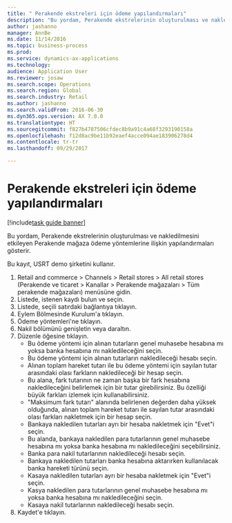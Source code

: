 ```yaml
--- 
title: " Perakende ekstreleri için ödeme yapılandırmaları"
description: "Bu yordam, Perakende ekstrelerinin oluşturulması ve nakledilmesini etkileyen Perakende mağaza ödeme yöntemlerine ilişkin yapılandırmaları gösterir."
author: jashanno
manager: AnnBe
ms.date: 11/14/2016
ms.topic: business-process
ms.prod: 
ms.service: dynamics-ax-applications
ms.technology: 
audience: Application User
ms.reviewer: josaw
ms.search.scope: Operations
ms.search.region: Global
ms.search.industry: Retail
ms.author: jashanno
ms.search.validFrom: 2016-06-30
ms.dyn365.ops.version: AX 7.0.0
ms.translationtype: HT
ms.sourcegitcommit: f827b4787506cfdec8b9a91c4a68f3293190158a
ms.openlocfilehash: f12d8ac9be11b92eaef4acce094ae183906278d4
ms.contentlocale: tr-tr
ms.lasthandoff: 09/29/2017

---
```

# <a name="payment-configurations-for-retail-statements"></a> Perakende ekstreleri için ödeme yapılandırmaları

[!include[task guide banner](../includes/task-guide-banner.md)]

Bu yordam, Perakende ekstrelerinin oluşturulması ve nakledilmesini etkileyen Perakende mağaza ödeme yöntemlerine ilişkin yapılandırmaları gösterir.

Bu kayıt, USRT demo şirketini kullanır.

1. Retail and commerce > Channels > Retail stores > All retail stores (Perakende ve ticaret > Kanallar > Perakende mağazaları > Tüm perakende mağazaları) menüsüne gidin.
2. Listede, istenen kaydı bulun ve seçin.
3. Listede, seçili satırdaki bağlantıya tıklayın.
4. Eylem Bölmesinde Kurulum'a tıklayın.
5. Ödeme yöntemleri'ne tıklayın.
6. Nakil bölümünü genişletin veya daraltın.
7. Düzenle öğesine tıklayın.
    * Bu ödeme yöntemi için alınan tutarların genel muhasebe hesabına mı yoksa banka hesabına mı nakledileceğini seçin.  
    * Bu ödeme yöntemi için alınan tutarların nakledileceği hesabı seçin.  
    * Alınan toplam hareket tutarı ile bu ödeme yöntemi için sayılan tutar arasındaki olası farkların nakledileceği bir hesap seçin.  
    * Bu alana, fark tutarının ne zaman başka bir fark hesabına nakledileceğini belirlemek için bir tutar girebilirsiniz. Bu özelliği büyük farkları izlemek için kullanabilirsiniz.  
    * "Maksimum fark tutarı" alanında belirlenen değerden daha yüksek olduğunda, alınan toplam hareket tutarı ile sayılan tutar arasındaki olası farkları nakletmek için bir hesap seçin.  
    * Bankaya nakledilen tutarları ayrı bir hesaba nakletmek için "Evet"i seçin.  
    * Bu alanda, bankaya nakledilen para tutarlarının genel muhasebe hesabına mı yoksa banka hesabına mı nakledileceğini seçebilirsiniz.  
    * Banka para nakil tutarlarının nakledileceği hesabı seçin.  
    * Bankaya nakledilen tutarları banka hesabına aktarırken kullanılacak banka hareketi türünü seçin.  
    * Kasaya nakledilen tutarları ayrı bir hesaba nakletmek için "Evet"i seçin.  
    * Kasya nakledilen para tutarlarının genel muhasebe hesabına mı yoksa banka hesabına mı nakledileceğini seçin.  
    * Kasaya nakil tutarlarının nakledileceği hesabı seçin.  
8. Kaydet'e tıklayın.


